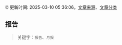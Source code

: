 :alarm_clock: 更新时间: 2025-03-10 05:36:06。[文章来源](/README.md)、[文章分类](/TAGS.md)

## 报告


> 关键字：`报告`、`月报`



